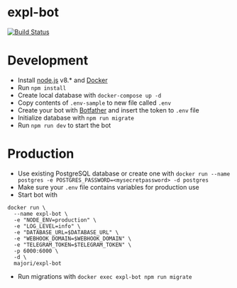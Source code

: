# expl-bot

[![Build Status](https://travis-ci.org/majori/expl-bot.svg?branch=development)](https://travis-ci.org/majori/expl-bot)

# Development
- Install [node.js](https://nodejs.org/en/) v8.* and [Docker](https://www.docker.com/community-edition)
- Run `npm install`
- Create local database with `docker-compose up -d`
- Copy contents of `.env-sample` to new file called `.env`
- Create your bot with [Botfather](https://telegram.me/botfather) and insert the token to `.env` file
- Initialize database with `npm run migrate`
- Run `npm run dev` to start the bot

# Production
- Use existing PostgreSQL database or create one with `docker run --name postgres -e POSTGRES_PASSWORD=<mysecretpassword> -d postgres`
- Make sure your `.env` file contains variables for production use
- Start bot with
```
docker run \
  --name expl-bot \
  -e "NODE_ENV=production" \
  -e "LOG_LEVEL=info" \
  -e "DATABASE_URL=$DATABASE_URL" \
  -e "WEBHOOK_DOMAIN=$WEBHOOK_DOMAIN" \
  -e "TELEGRAM_TOKEN=$TELEGRAM_TOKEN" \
  -p 6000:6000 \
  -d \
  majori/expl-bot
```
- Run migrations with `docker exec expl-bot npm run migrate`
